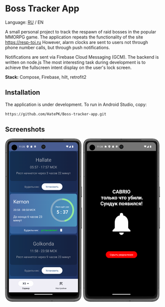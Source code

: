 
# Boss Tracker App

Language: [RU](https://github.com/HatePK/Boss-tracker-app/blob/master/README.md) / EN

A small personal project to track the respawn of raid bosses in the popular MMORPG game. The application repeats the functionality of the site https://resp-toi.ru However, alarm clocks are sent to users not through phone number calls, but through push notifications.

Notifications are sent via Firebase Cloud Messaging (GCM). The backend is written on node.js The most interesting task during development is to achieve the fullscreen intent display on the user's lock screen.

**Stack:** Compose, Firebase, hilt, retrofit2

## Installation
The application is under development. To run in Android Studio, copy:
```bash
https://github.com/HatePK/Boss-tracker-app.git
```
    
## Screenshots
<p float="left">
    <img src="https://github.com/HatePK/Boss-tracker-app/blob/master/Screenshot_20240320_023617.png" width="250"> 
    <img src="https://github.com/HatePK/Boss-tracker-app/blob/master/Screenshot_20240320_023827.png" width="250"> 
</p> 
